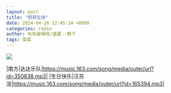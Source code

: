 ```yaml
---
layout: post
title: "明哥生快"
date: 2024-04-26 12:45:14 +0800
categories: radio
author: 吼吼破喉咙/盛夏--剩下
tags: 菜菜
---
```

![]({{site.baseurl}}/images/cover_20240426.jpg)

|南方|达达乐队|https://music.163.com/song/media/outer/url?id=350838.mp3|
|生日快乐|汪苏泷|https://music.163.com/song/media/outer/url?id=165394.mp3|

